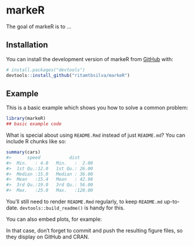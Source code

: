 
<!-- README.md is generated from README.Rmd. Please edit that file -->

# markeR

<!-- badges: start -->
<!-- badges: end -->

The goal of markeR is to …

## Installation

You can install the development version of markeR from
[GitHub](https://github.com/) with:

``` r
# install.packages("devtools")
devtools::install_github("ritamtbsilva/markeR")
```

## Example

This is a basic example which shows you how to solve a common problem:

``` r
library(markeR)
## basic example code
```

What is special about using `README.Rmd` instead of just `README.md`?
You can include R chunks like so:

``` r
summary(cars)
#>      speed           dist       
#>  Min.   : 4.0   Min.   :  2.00  
#>  1st Qu.:12.0   1st Qu.: 26.00  
#>  Median :15.0   Median : 36.00  
#>  Mean   :15.4   Mean   : 42.98  
#>  3rd Qu.:19.0   3rd Qu.: 56.00  
#>  Max.   :25.0   Max.   :120.00
```

You’ll still need to render `README.Rmd` regularly, to keep `README.md`
up-to-date. `devtools::build_readme()` is handy for this.

You can also embed plots, for example:

In that case, don’t forget to commit and push the resulting figure
files, so they display on GitHub and CRAN.

